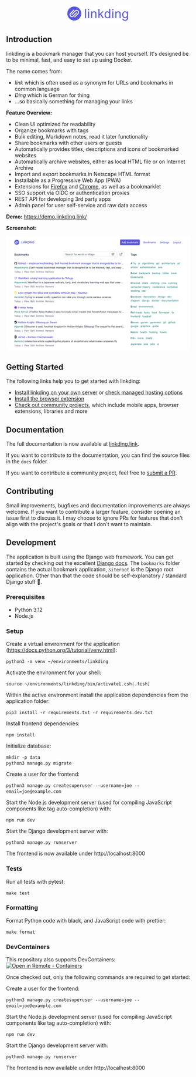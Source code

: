 <div align="center">
    <br>
    <a href="https://github.com/sissbruecker/linkding">
        <img src="assets/header.svg" height="50">
    </a>
    <br>
</div>

##  Introduction

linkding is a bookmark manager that you can host yourself.
It's designed be to be minimal, fast, and easy to set up using Docker.

The name comes from:
- *link* which is often used as a synonym for URLs and bookmarks in common language
- *Ding* which is German for thing
- ...so basically something for managing your links

**Feature Overview:**
- Clean UI optimized for readability
- Organize bookmarks with tags
- Bulk editing, Markdown notes, read it later functionality
- Share bookmarks with other users or guests
- Automatically provides titles, descriptions and icons of bookmarked websites
- Automatically archive websites, either as local HTML file or on Internet Archive
- Import and export bookmarks in Netscape HTML format
- Installable as a Progressive Web App (PWA)
- Extensions for [Firefox](https://addons.mozilla.org/firefox/addon/linkding-extension/) and [Chrome](https://chrome.google.com/webstore/detail/linkding-extension/beakmhbijpdhipnjhnclmhgjlddhidpe), as well as a bookmarklet
- SSO support via OIDC or authentication proxies
- REST API for developing 3rd party apps
- Admin panel for user self-service and raw data access


**Demo:** https://demo.linkding.link/

**Screenshot:**

![Screenshot](/docs/public/linkding-screenshot.png?raw=true "Screenshot")

## Getting Started

The following links help you to get started with linkding:
- [Install linkding on your own server](https://linkding.link/installation) or [check managed hosting options](https://linkding.link/managed-hosting)
- [Install the browser extension](https://linkding.link/browser-extension)
- [Check out community projects](https://linkding.link/community), which include mobile apps, browser extensions, libraries and more

## Documentation

The full documentation is now available at [linkding.link](https://linkding.link/).

If you want to contribute to the documentation, you can find the source files in the `docs` folder.

If you want to contribute a community project, feel free to [submit a PR](https://github.com/sissbruecker/linkding/edit/master/docs/src/content/docs/community.md).

## Contributing

Small improvements, bugfixes and documentation improvements are always welcome. If you want to contribute a larger feature, consider opening an issue first to discuss it. I may choose to ignore PRs for features that don't align with the project's goals or that I don't want to maintain.

## Development

The application is built using the Django web framework. You can get started by checking out the excellent [Django docs](https://docs.djangoproject.com/en/4.1/). The `bookmarks` folder contains the actual bookmark application, `siteroot` is the Django root application. Other than that the code should be self-explanatory / standard Django stuff 🙂.

### Prerequisites
- Python 3.12
- Node.js

### Setup

Create a virtual environment for the application (https://docs.python.org/3/tutorial/venv.html):
```
python3 -m venv ~/environments/linkding
```
Activate the environment for your shell:
```
source ~/environments/linkding/bin/activate[.csh|.fish]
```
Within the active environment install the application dependencies from the application folder:
```
pip3 install -r requirements.txt -r requirements.dev.txt
```
Install frontend dependencies:
```
npm install
```
Initialize database:
```
mkdir -p data
python3 manage.py migrate
```
Create a user for the frontend:
```
python3 manage.py createsuperuser --username=joe --email=joe@example.com
```
Start the Node.js development server (used for compiling JavaScript components like tag auto-completion) with:
```
npm run dev
```
Start the Django development server with:
```
python3 manage.py runserver
```
The frontend is now available under http://localhost:8000

### Tests

Run all tests with pytest:
```
make test
```

### Formatting

Format Python code with black, and JavaScript code with prettier:
```
make format
```

### DevContainers

This repository also supports DevContainers: [![Open in Remote - Containers](https://img.shields.io/static/v1?label=Remote%20-%20Containers&message=Open&color=blue&logo=visualstudiocode)](https://vscode.dev/redirect?url=vscode://ms-vscode-remote.remote-containers/cloneInVolume?url=https://github.com/sissbruecker/linkding.git)

Once checked out, only the following commands are required to get started:

Create a user for the frontend:
```
python3 manage.py createsuperuser --username=joe --email=joe@example.com
```
Start the Node.js development server (used for compiling JavaScript components like tag auto-completion) with:
```
npm run dev
```
Start the Django development server with:
```
python3 manage.py runserver
```
The frontend is now available under http://localhost:8000
